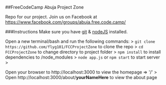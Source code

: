 ##FreeCodeCamp Abuja Project Zone

Repo for our project.
Join us on Facebook at https://www.facebook.com/groups/abuja.free.code.camp/

###Instructions
Make sure you have [git](https://git-scm.org) & [nodeJS](https://nodejs.org)  installed.

Open a new terminal/bash and run the following commands: >
`git clone https://github.com/flyg101/FCCProjectZone` to clone the repo >
`cd FCCProjectZone` to change directory to project folder >
`npm install` to install dependencies to /node_modules >
`node app.js` or `npm start` to start server > 

Open your browser to http://localhost:3000 to view the homepage => '/' > 
Open http://localhost:3000/about/**__yourNameHere__** to view the about page
